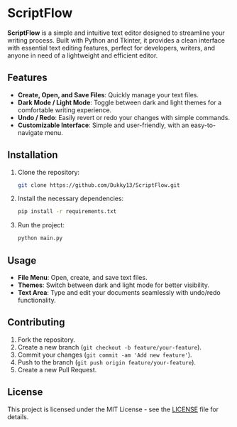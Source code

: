# ScriptFlow

**ScriptFlow** is a simple and intuitive text editor designed to streamline your writing process. Built with Python and Tkinter, it provides a clean interface with essential text editing features, perfect for developers, writers, and anyone in need of a lightweight and efficient editor.

## Features

- **Create, Open, and Save Files**: Quickly manage your text files.
- **Dark Mode / Light Mode**: Toggle between dark and light themes for a comfortable writing experience.
- **Undo / Redo**: Easily revert or redo your changes with simple commands.
- **Customizable Interface**: Simple and user-friendly, with an easy-to-navigate menu.

## Installation

1. Clone the repository:
    ```bash
    git clone https://github.com/Dukky13/ScriptFlow.git
    ```

2. Install the necessary dependencies:
    ```bash
    pip install -r requirements.txt
    ```

3. Run the project:
    ```bash
    python main.py
    ```

## Usage

- **File Menu**: Open, create, and save text files.
- **Themes**: Switch between dark and light mode for better visibility.
- **Text Area**: Type and edit your documents seamlessly with undo/redo functionality.

## Contributing

1. Fork the repository.
2. Create a new branch (`git checkout -b feature/your-feature`).
3. Commit your changes (`git commit -am 'Add new feature'`).
4. Push to the branch (`git push origin feature/your-feature`).
5. Create a new Pull Request.

## License

This project is licensed under the MIT License - see the [LICENSE](LICENSE) file for details.
